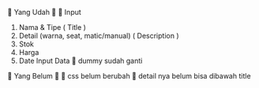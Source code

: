 📝 Yang Udah 📝
📌 Input
1. Nama & Tipe ( Title )
2. Detail (warna, seat, matic/manual) ( Description )
2. Stok
3. Harga
4. Date Input Data
📌 dummy sudah ganti

📝 Yang Belum 📝
📌 css belum berubah
📌 detail nya belum bisa dibawah title
